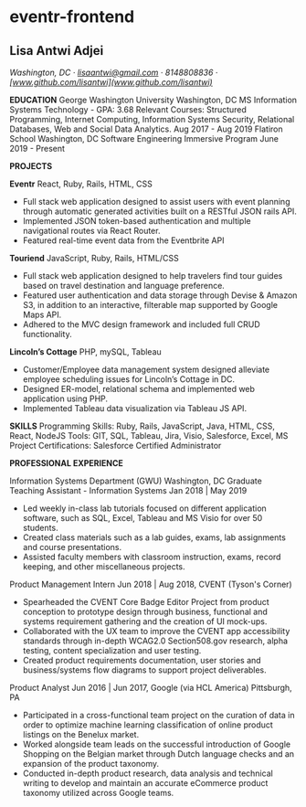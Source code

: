 # eventr-frontend

## Lisa Antwi Adjei

_Washington, DC · lisaantwi@gmail.com · 8148808836 · [www.github.com/lisantwi](www.github.com/lisantwi)_

**EDUCATION**
George Washington University		Washington, DC MS Information Systems Technology - GPA: 3.68
Relevant Courses: Structured Programming, Internet Computing, Information Systems Security,
Relational Databases, Web and Social Data Analytics.	Aug 2017 - Aug 2019
Flatiron School	Washington, DC
 Software Engineering Immersive Program	June 2019 - Present
 
**PROJECTS**

**Eventr** React, Ruby, Rails, HTML, CSS
* Full stack web application designed to assist users with event planning through automatic generated activities built on a RESTful JSON rails API. 
* Implemented JSON token-based authentication and multiple navigational routes via React Router.
* Featured real-time event data from the Eventbrite API 

**Touriend** JavaScript, Ruby, Rails, HTML/CSS
* Full stack web application designed to help travelers find tour guides based on travel destination and language preference. 
* Featured user authentication and data storage through Devise & Amazon S3, in addition to an interactive, filterable map supported by Google Maps API. 
* Adhered to the MVC design framework and included full CRUD functionality.

**Lincoln’s Cottage** PHP, mySQL, Tableau  
* Customer/Employee data management system designed alleviate employee scheduling issues for Lincoln’s Cottage in DC. 
* Designed ER-model, relational schema and implemented web application using PHP.
* Implemented Tableau data visualization via Tableau JS API. 

**SKILLS**
Programming Skills:	Ruby, Rails, JavaScript, Java, HTML, CSS, React, NodeJS
Tools:	GIT, SQL, Tableau, Jira, Visio, Salesforce, Excel, MS Project 
Certifications: 	Salesforce Certified Administrator

**PROFESSIONAL EXPERIENCE**

Information Systems Department (GWU)	Washington, DC
Graduate Teaching Assistant - Information Systems	Jan 2018 | May 2019
* Led weekly in-class lab tutorials focused on different application software, such as SQL, Excel, Tableau and MS Visio for over 50 students.
* Created class materials such as a lab guides, exams, lab assignments and course presentations.
* Assisted faculty members with classroom instruction, exams, record keeping, and other miscellaneous projects.


Product Management Intern	Jun 2018 | Aug 2018, CVENT (Tyson's Corner)
* Spearheaded the CVENT Core Badge Editor Project from product conception to prototype design through business, functional and systems requirement gathering and the creation of UI mock-ups.
* Collaborated with the UX team to improve the CVENT app accessibility standards through in-depth WCAG2.0 Section508.gov research, alpha testing, content specialization and user testing.
* Created product requirements documentation, user stories and business/systems flow diagrams to support project deliverables.


Product Analyst	Jun 2016 |  Jun 2017, Google (via HCL America)	Pittsburgh, PA
* Participated in a cross-functional team project on the curation of data in order to optimize machine learning classification of online product listings on the Benelux market.
* Worked alongside team leads on the successful introduction of Google Shopping on the Belgian market through Dutch language checks and an expansion of the product taxonomy.
* Conducted in-depth product research, data analysis and technical writing to develop and maintain an accurate eCommerce product taxonomy utilized across Google teams.
